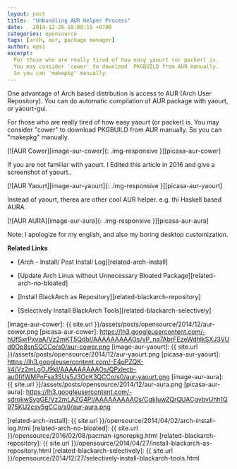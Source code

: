 ```yaml
---
layout: post
title:  "Unbundling AUR Helper Process"
date:   2014-12-26 18:08:15 +0700
categories: opensource
tags: [arch, aur, package manager]
author: epsi
excerpt:
  For those who are really tired of how easy yaourt (or packer) is. 
  You may consider 'cower' to download  PKGBUILD from AUR manually. 
  So you can 'makepkg' manually.
---
```


One advantage of Arch based distrbution is access to AUR (Arch User Repository).
You can do automatic compilation of AUR package with yaourt, or yaourt-gui.

For those who are really tired of how easy yaourt (or packer) is. 
You may consider "cower" to download  PKGBUILD from AUR manually. 
So you can "makepkg" manually.

[![AUR Cower][image-aur-cower]{: .img-responsive }][picasa-aur-cower]

If you are not familiar with yaourt. 
I Edited this article in 2016 and give a screenshot of yaourt..

[![AUR Yaourt][image-aur-yaourt]{: .img-responsive }][picasa-aur-yaourt]

Instead of yaourt, therea are other cool AUR helper.
e.g. thi Haskell based AURA.

[![AUR AURA][image-aur-aura]{: .img-responsive }][picasa-aur-aura]

Note: I apologize for my english,
and also my boring desktop customization.

**Related Links**

* [Arch - Install/ Post Install Log][related-arch-install]

* [Update Arch Linux without Unnecessary Bloated Package][related-arch-no-bloated]

* [Install BlackArch as Repository][related-blackarch-repository]

* [Selectively Install BlackArch Tools][related-blackarch-selectively]


[//]: <> ( -- -- -- links below -- -- -- )


[image-aur-cower]: {{ site.url }}/assets/posts/opensource/2014/12/aur-cower.png
[picasa-aur-cower]: https://lh3.googleusercontent.com/-hUfSxrPxvaA/Vz2mKT5QdbI/AAAAAAAAAOs/vP_na7AbrFEzeWdhlkSXJ3VUd0Op8snSQCCo/s0/aur-cower.png
[image-aur-yaourt]: {{ site.url }}/assets/posts/opensource/2014/12/aur-yaourt.png
[picasa-aur-yaourt]: https://lh3.googleusercontent.com/-E4oPZQK-Ii4/Vz2mLgOJ9kI/AAAAAAAAAOs/QPxlecb-au0fifWMPnFsa3SUs5J3OcK3QCCo/s0/aur-yaourt.png
[image-aur-aura]: {{ site.url }}/assets/posts/opensource/2014/12/aur-aura.png
[picasa-aur-aura]: https://lh3.googleusercontent.com/-sdrokwSygGE/Vz2mLAZG4PI/AAAAAAAAAOs/CgkIuwZQrQUACgvbvUhh1Q975KU2csv5gCCo/s0/aur-aura.png

[related-arch-install]: {{ site.url }}/opensource/2014/04/02/arch-install-log.html
[related-arch-no-bloated]: {{ site.url }}/opensource/2016/02/08/pacman-ignorepkg.html
[related-blackarch-repository]: {{ site.url }}/opensource/2014/04/27/install-blackarch-as-repository.html
[related-blackarch-selectively]: {{ site.url }}/opensource/2014/12/27/selectively-install-blackarch-tools.html
